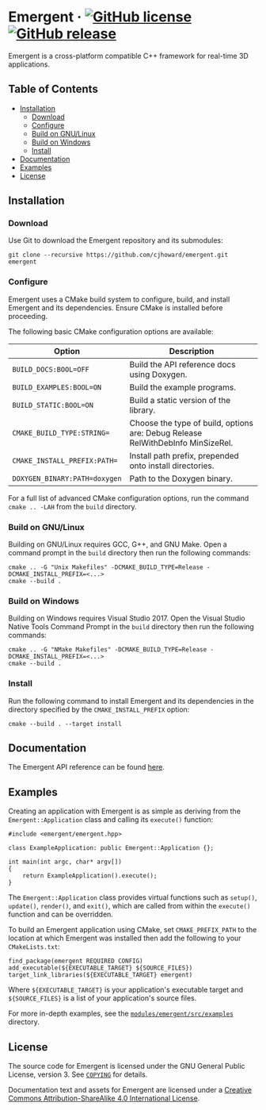 # Emergent &middot; [![GitHub license](https://img.shields.io/github/license/cjhoward/emergent.svg)](https://github.com/cjhoward/emergent/blob/master/COPYING) [![GitHub release](https://img.shields.io/github/release/cjhoward/emergent.svg)](https://github.com/cjhoward/emergent/releases/)

Emergent is a cross-platform compatible C++ framework for real-time 3D applications.

## Table of Contents

* [Installation](#installation)
	* [Download](#download)
	* [Configure](#configure)
	* [Build on GNU/Linux](#build-on-gnulinux)
	* [Build on Windows](#build-on-windows)
	* [Install](#install)
* [Documentation](#documentation)
* [Examples](#examples)
* [License](#license)

## Installation

### Download

Use Git to download the Emergent repository and its submodules:

	git clone --recursive https://github.com/cjhoward/emergent.git emergent

### Configure

Emergent uses a CMake build system to configure, build, and install Emergent and its dependencies. Ensure CMake is installed before proceeding.

The following basic CMake configuration options are available:

| Option                        | Description                                                                     |
| ----------------------------- | ------------------------------------------------------------------------------- |
| `BUILD_DOCS:BOOL=OFF`         | Build the API reference docs using Doxygen.                                     |
| `BUILD_EXAMPLES:BOOL=ON`      | Build the example programs.                                                     |
| `BUILD_STATIC:BOOL=ON`        | Build a static version of the library.                                          |
| `CMAKE_BUILD_TYPE:STRING=`    | Choose the type of build, options are: Debug Release RelWithDebInfo MinSizeRel. |
| `CMAKE_INSTALL_PREFIX:PATH=`  | Install path prefix, prepended onto install directories.                        |
| `DOXYGEN_BINARY:PATH=doxygen` | Path to the Doxygen binary.                                                     |

For a full list of advanced CMake configuration options, run the command `cmake .. -LAH` from the `build` directory.

### Build on GNU/Linux

Building on GNU/Linux requires GCC, G++, and GNU Make. Open a command prompt in the `build` directory then run the following commands:

	cmake .. -G "Unix Makefiles" -DCMAKE_BUILD_TYPE=Release -DCMAKE_INSTALL_PREFIX=<...>
	cmake --build .

### Build on Windows

Building on Windows requires Visual Studio 2017. Open the Visual Studio Native Tools Command Prompt in the `build` directory then run the following commands:

	cmake .. -G "NMake Makefiles" -DCMAKE_BUILD_TYPE=Release -DCMAKE_INSTALL_PREFIX=<...>
	cmake --build .

### Install

Run the following command to install Emergent and its dependencies in the directory specified by the `CMAKE_INSTALL_PREFIX` option:

	cmake --build . --target install

## Documentation

The Emergent API reference can be found [here](https://cjhoward.org/emergent/api-reference).

## Examples

Creating an application with Emergent is as simple as deriving from the `Emergent::Application` class and calling its `execute()` function:

	#include <emergent/emergent.hpp>

	class ExampleApplication: public Emergent::Application {};

	int main(int argc, char* argv[])
	{
		return ExampleApplication().execute();
	}

The `Emergent::Application` class provides virtual functions such as `setup()`, `update()`, `render()`, and `exit()`, which are called from within the `execute()` function and can be overridden.

To build an Emergent application using CMake, set `CMAKE_PREFIX_PATH` to the location at which Emergent was installed then add the following to your `CMakeLists.txt`:

	find_package(emergent REQUIRED CONFIG)
	add_executable(${EXECUTABLE_TARGET} ${SOURCE_FILES})
	target_link_libraries(${EXECUTABLE_TARGET} emergent)

Where `${EXECUTABLE_TARGET}` is your application's executable target and `${SOURCE_FILES}` is a list of your application's source files.

For more in-depth examples, see the [`modules/emergent/src/examples`](./modules/emergent/src/examples) directory.

## License

The source code for Emergent is licensed under the GNU General Public License, version 3. See [`COPYING`](./COPYING) for details.

Documentation text and assets for Emergent are licensed under a [Creative Commons Attribution-ShareAlike 4.0 International License](http://creativecommons.org/licenses/by-sa/4.0/).
